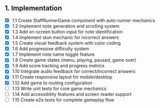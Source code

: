 ## 1. Implementation
- [x] 1.1 Create StaffRunnerGame component with auto-runner mechanics
- [x] 1.2 Implement note generation and scrolling system
- [x] 1.3 Add on-screen button input for note identification
- [x] 1.4 Implement stun mechanic for incorrect answers
- [x] 1.5 Create visual feedback system with color coding
- [x] 1.6 Add progressive difficulty system
- [x] 1.7 Implement note name toggle feature
- [x] 1.8 Create game states (menu, playing, paused, game over)
- [x] 1.9 Add score tracking and progress metrics
- [x] 1.10 Integrate audio feedback for correct/incorrect answers
- [x] 1.11 Create responsive layout for mobile/desktop
- [x] 1.12 Add game to routing configuration
- [ ] 1.13 Write unit tests for core game mechanics
- [ ] 1.14 Add accessibility features and screen reader support  
- [ ] 1.15 Create e2e tests for complete gameplay flow